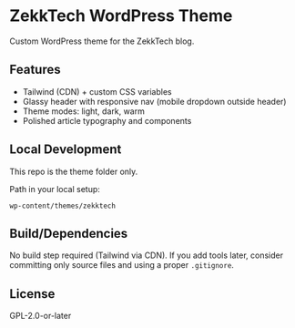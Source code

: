 # ZekkTech WordPress Theme

Custom WordPress theme for the ZekkTech blog.

## Features

- Tailwind (CDN) + custom CSS variables
- Glassy header with responsive nav (mobile dropdown outside header)
- Theme modes: light, dark, warm
- Polished article typography and components

## Local Development

This repo is the theme folder only.

Path in your local setup:

```
wp-content/themes/zekktech
```

## Build/Dependencies

No build step required (Tailwind via CDN). If you add tools later, consider committing only source files and using a proper `.gitignore`.

## License

GPL-2.0-or-later
